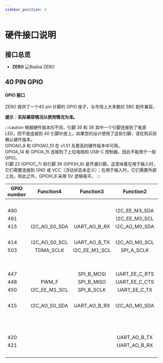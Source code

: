 ```yaml
---
sidebar_position: 4
---
```


# 硬件接口说明

## 接口总览

- **ZERO**
  ![Radxa ZERO](/img/zero/zero/Zero_ports.webp)

## 40 PIN GPIO

#### GPIO 接口

ZERO 提供了一个40 pin 针脚的 GPIO 座子，与市场上大多数的 SBC 配件兼容。

**提示：实际兼容情况以使用情况为准。**

<div className='gpio_style'>

:::caution
根据硬件版本的不同，引脚 35 和 38 其中一个引脚连接到了电源 LED，而不是连接到 40 引脚针座上。如果您的设计使用了这些引脚，请在购买前确认硬件版本。  
GPIOAO_8 和 GPIOAO_10 在 v1.51 及更高的硬件版本中可用。  
GPIOA_14 和 GPIOA_15 连接到了上拉电阻和 USB-C 控制器，因此不能用于一般 GPIO。  
引脚 22 (GPIOC_7) 和引脚 36 (GPIOH_8) 是开漏引脚。这意味着在用于输入时，它们需要连接到 GND 或 VCC（浮动状态未定义）；在用于输入时，它们需要外部上拉。除此之外，GPIOH_8 采用 5V 逻辑电平。
:::

| GPIO number |   Function4   |   Function3   |   Function2   | Function1  |               Pin#               |              Pin#               | Function1  |                  Function2                  |   Function3   |   Function4   | GPIO number |
| ----------- | :-----------: | :-----------: | :-----------: | :--------: | :------------------------------: | :-----------------------------: | :--------: | :-----------------------------------------: | :-----------: | :-----------: | ----------- |
|             |               |               |               |   +3.3V    | <div className='yellow'>1</div>  |  <div className='red'>2</div>   |   +5.0V    |                                             |               |               |             |
| 490         |               |               | I2C_EE_M3_SDA |  GPIOA_14  |  <div className='green'>3</div>  |  <div className='red'>4</div>   |   +5.0V    |                                             |               |               |             |
| 491         |               |               | I2C_EE_M3_SCL |  GPIOA_15  |  <div className='green'>5</div>  | <div className='black'>6</div>  |    GND     |                                             |               |               |             |
| 415         | I2C_AO_S0_SDA | UART_AO_B_RX  | I2C_AO_M0_SDA |  GPIOAO_3  |  <div className='green'>7</div>  | <div className='green'>8</div>  |  GPIOAO_0  | <div className='orange'>UART_AO_A_TXD</div> |               |               | 412         |
|             |               |               |               |    GND     |  <div className='black'>9</div>  | <div className='green'>10</div> |  GPIOAO_1  | <div className='orange'>UART_AO_A_RXD</div> |               |               | 413         |
| 414         | I2C_AO_S0_SCL | UART_AO_B_TX  | I2C_AO_M0_SCL |  GPIOAO_2  | <div className='green'>11</div>  | <div className='green'>12</div> |  GPIOX_9   |                 SPI_A_MISO                  |    TDMA_D0    |               | 501         |
| 503         |   TDMA_SCLK   | I2C_EE_M1_SCL |  SPI_A_SCLK   |  GPIOX_11  | <div className='green'>13</div>  | <div className='black'>14</div> |    GND     |                                             |               |               |             |
|             |               |               |               | SARADC_CH1 | <div className='green'>15</div>  | <div className='green'>16</div> |  GPIOX_10  |                  SPI_A_SS0                  | I2C_EE_M1_SDA |    TDMA_FS    | 502         |
|             |               |               |               |   +3.3V    | <div className='yellow'>17</div> | <div className='green'>18</div> |  GPIOX_8   |                 SPI_A_MOSI                  |     PWM_C     |    TDMA_D1    | 500         |
| 447         |               |  SPI_B_MOSI   | UART_EE_C_RTS |  GPIOH_4   | <div className='green'>19</div>  | <div className='black'>20</div> |    GND     |                                             |               |               |             |
| 448         |     PWM_F     |  SPI_B_MISO   | UART_EE_C_CTS |  GPIOH_5   | <div className='green'>21</div>  | <div className='green'>22</div> |  GPIOC_7   |                                             |               |               | 475         |
| 450         | I2C_EE_M1_SCL |  SPI_B_SCLK   | UART_EE_C_TX  |  GPIOH_7   | <div className='green'>23</div>  | <div className='green'>24</div> |  GPIOH_6   |                UART_EE_C_RX                 |   SPI_B_SS0   | I2C_EE_M1_SDA | 449         |
|             |               |               |               |    GND     | <div className='black'>25</div>  | <div className='green'>26</div> | SARADC_CH2 |                                             |               |               |             |
| 415         | I2C_AO_S0_SDA | UART_AO_B_RX  | I2C_AO_M0_SDA |  GPIOAO_3  |  <div className='blue'>27</div>  | <div className='blue'>28</div>  |  GPIOAO_2  |                I2C_AO_M0_SCL                | UART_AO_B_TX  | I2C_AO_S0_SCL | 414         |
|             |               |               |               |     NC     | <div className='green'>29</div>  | <div className='black'>30</div> |    GND     |                                             |               |               |             |
|             |               |               |               |     NC     | <div className='green'>31</div>  | <div className='green'>32</div> |  GPIOAO_4  |                   PWMAO_C                   |               |               | 416         |
|             |               |               |               |     NC     | <div className='green'>33</div>  | <div className='black'>34</div> |    GND     |                                             |               |               |             |
| 420         |               |               | UART_AO_B_TX  |  GPIOAO_8  | <div className='green'>35</div>  | <div className='green'>36</div> |  GPIOH_8   |                                             |               |               | 451         |
| 421         |               |               | UART_AO_B_RX  |  GPIOAO_9  | <div className='green'>37</div>  | <div className='green'>38</div> | GPIOAO_10  |                   PWMAO_D                   |               |               | 422         |
|             |               |               |               |    GND     | <div className='black'>39</div>  | <div className='green'>40</div> | GPIOAO_11  |                   PWMAO_A                   |               |               | 423         |

</div>
